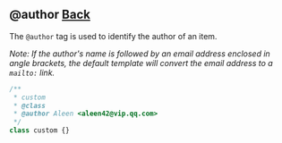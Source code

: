 ## @author [Back](../jsdoc.md)

The `@author` tag is used to identify the author of an item.

*Note: If the author's name is followed by an email address enclosed in angle brackets, the default template will convert the email address to a `mailto:` link.*

```js
/**
 * custom
 * @class
 * @author Aleen <aleen42@vip.qq.com>
 */
class custom {} 
```
